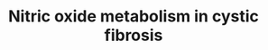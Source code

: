 ---
annotations:
- id: PW:0000013
  parent: disease pathway
  type: Pathway Ontology
  value: disease pathway
- id: DOID:1485
  parent: genetic disease
  type: Disease Ontology
  value: cystic fibrosis
- id: PW:0001220
  parent: signaling pathway
  type: Pathway Ontology
  value: nitric oxide mediated signaling pathway
authors:
- Fehrhart
- Eweitz
communities:
- RareDiseases
description: This pathway describes the NO metabolism in cystic fibrosis (CF) and
  is based on Figure 1 of Brinkmann et al. 2020.
last-edited: 2021-05-24
ndex: 50f9099d-8b73-11eb-9e72-0ac135e8bacf
organisms:
- Homo sapiens
redirect_from:
- /index.php/Pathway:WP4947
- /instance/WP4947
revision: null
schema-jsonld:
- '@context': https://schema.org/
  '@id': https://wikipathways.github.io/pathways/WP4947.html
  '@type': Dataset
  creator:
    '@type': Organization
    name: WikiPathways
  description: This pathway describes the NO metabolism in cystic fibrosis (CF) and
    is based on Figure 1 of Brinkmann et al. 2020.
  keywords:
  - CARM1
  - Carboxyl anhydrase
  - DDAH1
  - DDAH2
  - Dimethylamine
  - L-Arginine
  - L-arginine residue
  - NO-signaling
  - 'NOS1 '
  - NOS2
  - NOS3
  - Nitric oxide
  - Nitrogen dioxide
  - Nitrooxidanyl
  - Nω,N'ω-dimethyl-L-arginine
  - Nω,Nω- dimethyl- L- arginine
  - Nω,Nω-dimethyl-L-arginine residue
  - PRMT1
  - PRMT2
  - PRMT3
  - PRMT5
  - PRMT6
  - PRMT7
  - PRMT8
  license: CC0
  name: Nitric oxide metabolism in cystic fibrosis
seo: CreativeWork
title: Nitric oxide metabolism in cystic fibrosis
wpid: WP4947
---